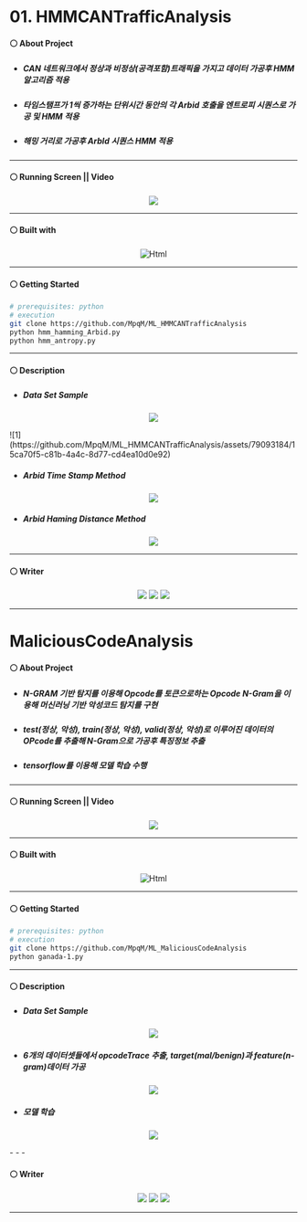 # 01. HMMCANTrafficAnalysis
#### ⚪ About Project
* ##### CAN 네트워크에서 정상과 비정상(공격포함)트래픽을 가지고 데이터 가공후 HMM 알고리즘 적용
* ##### 타임스탬프가 1씩 증가하는 단위시간 동안의 각 Arbid 호출을 엔트로피 시퀀스로 가공 및 HMM 적용
* ##### 해밍 거리로 가공후 ArbId 시퀀스 HMM 적용

- - -

#### ⚪ Running Screen || Video
<p align ="center">
   <img src="https://miro.medium.com/v2/resize:fit:681/1*BGYc0XF3JuykME2sNBtXlg.png"/>
</p>

- - -

#### ⚪ Built with
<p align ="center">
   <img alt="Html" src ="https://img.shields.io/badge/python-3776AB.svg?&style=for-the-badge&logo=HTML5&logoColor=white"/>
</p>

- - -

#### ⚪ Getting Started
```bash
# prerequisites: python
# execution
git clone https://github.com/MpqM/ML_HMMCANTrafficAnalysis
python hmm_hamming_Arbid.py
python hmm_antropy.py
```

- - -

#### ⚪ Description
* ##### Data Set Sample
<p align ="center">
   <img src="../docs/img/machine-learning/ml-cantraffic-1.png"/>
</p>
![1](https://github.com/MpqM/ML_HMMCANTrafficAnalysis/assets/79093184/15ca70f5-c81b-4a4c-8d77-cd4ea10d0e92)


* ##### Arbid Time Stamp Method
<p align ="center">
   <img src="../docs/img/machine-learning/ml-cantraffic-2.png"/>
</p>

* ##### Arbid Haming Distance Method
<p align ="center">
   <img src="../docs/img/machine-learning/ml-cantraffic-3.png"/>
</p>

- - -

#### ⚪ Writer
<p align ="center">
  <img src ="https://img.shields.io/badge/gmail-EA4335.svg?&style=for-the-badge&logo=gmail&logoColor=white"/></a> <a href = "https://github.com/MpqM"><img src ="https://img.shields.io/badge/GitHub-181717.svg?&style=for-the-badge&logo=GitHub&logoColor=white"/></a> <a href = "https://MpqM.tistory.com/"> <img src ="https://img.shields.io/badge/tistory-000000.svg?&style=for-the-badge&logo=Tistory&logoColor=white"/></a>
</p>

- - -
# MaliciousCodeAnalysis
#### ⚪ About Project
* ##### N-GRAM 기반 탐지를 이용해 Opcode를 토큰으로하는 Opcode N-Gram을 이용해 머신러닝 기반 악성코드 탐지를 구현
* ##### test(정상, 악성), train(정상, 악성), valid(정상, 악성)로 이루어진 데이터의 OPcode를 추출해 N-Gram으로 가공후 특징정보 추출
* ##### tensorflow를 이용해 모델 학습 수행

- - -

#### ⚪ Running Screen || Video
<p align ="center">
   <img src="../docs/img/machine-learning/ml-maliciouscode-1.png"/>
</p>

- - -

#### ⚪ Built with
<p align ="center">
   <img alt="Html" src ="https://img.shields.io/badge/python-3776AB.svg?&style=for-the-badge&logo=HTML5&logoColor=white"/>
</p>

- - -

#### ⚪ Getting Started
```bash
# prerequisites: python
# execution
git clone https://github.com/MpqM/ML_MaliciousCodeAnalysis
python ganada-1.py
```

- - -

#### ⚪ Description 
* ##### Data Set Sample
<p align ="center">
   <img src="../docs/img/machine-learning/ml-maliciouscode-2.png"/>
</p>

* ##### 6개의 데이터셋들에서 opcodeTrace 추출, target(mal/benign)과 feature(n-gram)데이터 가공
<p align ="center">
   <img src="../docs/img/machine-learning/ml-maliciouscode-3.png"/>
</p>

* ##### 모델 학습
<p align ="center">
   <img src="../docs/img/machine-learning/ml-maliciouscode-4.png"/>
</p>
- - -

#### ⚪ Writer
<p align ="center">
  <img src ="https://img.shields.io/badge/gmail-EA4335.svg?&style=for-the-badge&logo=gmail&logoColor=white"/></a> <a href = "https://github.com/MpqM"><img src ="https://img.shields.io/badge/GitHub-181717.svg?&style=for-the-badge&logo=GitHub&logoColor=white"/></a> <a href = "https://MpqM.tistory.com/"> <img src ="https://img.shields.io/badge/tistory-000000.svg?&style=for-the-badge&logo=Tistory&logoColor=white"/></a>
</p>

- - -

